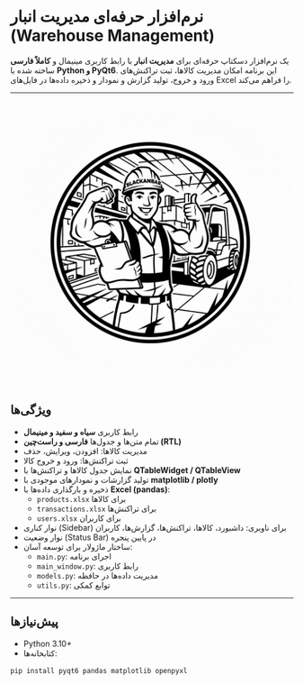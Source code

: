 # نرم‌افزار حرفه‌ای مدیریت انبار (Warehouse Management)

یک نرم‌افزار دسکتاپ حرفه‌ای برای **مدیریت انبار** با رابط کاربری مینیمال و **کاملاً فارسی** ساخته شده با **Python و PyQt6**. این برنامه امکان مدیریت کالاها، ثبت تراکنش‌های ورود و خروج، تولید گزارش و نمودار و ذخیره داده‌ها در فایل‌های Excel را فراهم می‌کند.

---
![تصویر رابط کاربری](logord.png)

## ویژگی‌ها

- رابط کاربری **سیاه و سفید و مینیمال**  
- تمام متن‌ها و جدول‌ها **فارسی و راست‌چین (RTL)**  
- مدیریت کالاها: افزودن، ویرایش، حذف  
- ثبت تراکنش‌ها: ورود و خروج کالا  
- نمایش جدول کالاها و تراکنش‌ها با **QTableWidget / QTableView**  
- تولید گزارشات و نمودارهای موجودی با **matplotlib / plotly**  
- ذخیره و بارگذاری داده‌ها با **Excel (pandas)**:  
  - `products.xlsx` برای کالاها  
  - `transactions.xlsx` برای تراکنش‌ها  
  - `users.xlsx` برای کاربران  
- نوار کناری (Sidebar) برای ناوبری: داشبورد، کالاها، تراکنش‌ها، گزارش‌ها، کاربران  
- نوار وضعیت (Status Bar) در پایین پنجره  
- ساختار ماژولار برای توسعه آسان:  
  - `main.py`: اجرای برنامه  
  - `main_window.py`: رابط کاربری  
  - `models.py`: مدیریت داده‌ها در حافظه  
  - `utils.py`: توابع کمکی  

---

## پیش‌نیازها

- Python 3.10+  
- کتابخانه‌ها:  
```bash
pip install pyqt6 pandas matplotlib openpyxl
